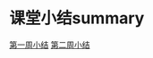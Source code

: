 # 课堂小结summary
[第一周小结](https://github.com/saturn-lab/FBDQA-2021S/blob/main/Memos/Study-Memo/T_052_Day1.md)
[第二周小结](https://github.com/saturn-lab/FBDQA-2021S/blob/main/Memos/Study-Memo/T_052_Day2.md)

